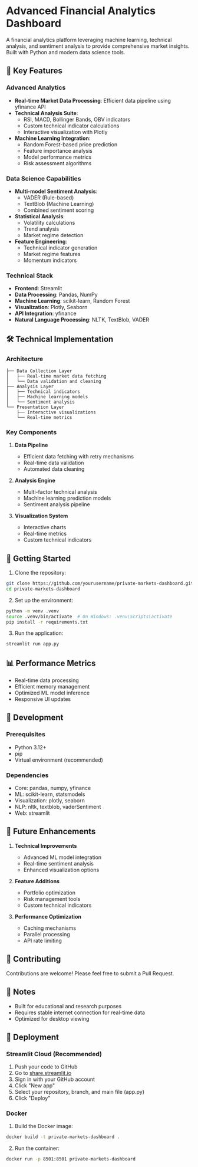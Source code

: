 # Advanced Financial Analytics Dashboard

A financial analytics platform leveraging machine learning, technical analysis, and sentiment analysis to provide comprehensive market insights. Built with Python and modern data science tools.

## 🚀 Key Features

### Advanced Analytics
- **Real-time Market Data Processing**: Efficient data pipeline using yfinance API
- **Technical Analysis Suite**: 
  - RSI, MACD, Bollinger Bands, OBV indicators
  - Custom technical indicator calculations
  - Interactive visualization with Plotly
- **Machine Learning Integration**:
  - Random Forest-based price prediction
  - Feature importance analysis
  - Model performance metrics
  - Risk assessment algorithms

### Data Science Capabilities
- **Multi-model Sentiment Analysis**:
  - VADER (Rule-based)
  - TextBlob (Machine Learning)
  - Combined sentiment scoring
- **Statistical Analysis**:
  - Volatility calculations
  - Trend analysis
  - Market regime detection
- **Feature Engineering**:
  - Technical indicator generation
  - Market regime features
  - Momentum indicators

### Technical Stack
- **Frontend**: Streamlit
- **Data Processing**: Pandas, NumPy
- **Machine Learning**: scikit-learn, Random Forest
- **Visualization**: Plotly, Seaborn
- **API Integration**: yfinance
- **Natural Language Processing**: NLTK, TextBlob, VADER

## 🛠️ Technical Implementation

### Architecture
```
├── Data Collection Layer
│   ├── Real-time market data fetching
│   └── Data validation and cleaning
├── Analysis Layer
│   ├── Technical indicators
│   ├── Machine learning models
│   └── Sentiment analysis
└── Presentation Layer
    ├── Interactive visualizations
    └── Real-time metrics
```

### Key Components
1. **Data Pipeline**
   - Efficient data fetching with retry mechanisms
   - Real-time data validation
   - Automated data cleaning

2. **Analysis Engine**
   - Multi-factor technical analysis
   - Machine learning prediction models
   - Sentiment analysis pipeline

3. **Visualization System**
   - Interactive charts
   - Real-time metrics
   - Custom technical indicators

## 🚀 Getting Started

1. Clone the repository:
```bash
git clone https://github.com/yourusername/private-markets-dashboard.git
cd private-markets-dashboard
```

2. Set up the environment:
```bash
python -m venv .venv
source .venv/bin/activate  # On Windows: .venv\Scripts\activate
pip install -r requirements.txt
```

3. Run the application:
```bash
streamlit run app.py
```

## 📊 Performance Metrics

- Real-time data processing
- Efficient memory management
- Optimized ML model inference
- Responsive UI updates

## 🔧 Development

### Prerequisites
- Python 3.12+
- pip
- Virtual environment (recommended)

### Dependencies
- Core: pandas, numpy, yfinance
- ML: scikit-learn, statsmodels
- Visualization: plotly, seaborn
- NLP: nltk, textblob, vaderSentiment
- Web: streamlit

## 🎯 Future Enhancements

1. **Technical Improvements**
   - Advanced ML model integration
   - Real-time sentiment analysis
   - Enhanced visualization options

2. **Feature Additions**
   - Portfolio optimization
   - Risk management tools
   - Custom technical indicators

3. **Performance Optimization**
   - Caching mechanisms
   - Parallel processing
   - API rate limiting

## 🤝 Contributing

Contributions are welcome! Please feel free to submit a Pull Request.

## 📝 Notes

- Built for educational and research purposes
- Requires stable internet connection for real-time data
- Optimized for desktop viewing

## 🚀 Deployment

### Streamlit Cloud (Recommended)
1. Push your code to GitHub
2. Go to [share.streamlit.io](https://share.streamlit.io)
3. Sign in with your GitHub account
4. Click "New app"
5. Select your repository, branch, and main file (app.py)
6. Click "Deploy"

### Docker
1. Build the Docker image:
```bash
docker build -t private-markets-dashboard .
```
2. Run the container:
```bash
docker run -p 8501:8501 private-markets-dashboard
``` 
